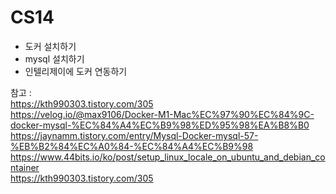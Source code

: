# CS14

- 도커 설치하기
- mysql 설치하기
- 인텔리제이에 도커 연동하기

참고 :  
https://kth990303.tistory.com/305  
https://velog.io/@max9106/Docker-M1-Mac%EC%97%90%EC%84%9C-docker-mysql-%EC%84%A4%EC%B9%98%ED%95%98%EA%B8%B0  
https://jaynamm.tistory.com/entry/Mysql-Docker-mysql-57-%EB%B2%84%EC%A0%84-%EC%84%A4%EC%B9%98  
https://www.44bits.io/ko/post/setup_linux_locale_on_ubuntu_and_debian_container  
https://kth990303.tistory.com/305